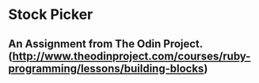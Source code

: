 # Stock Picker 
## An Assignment from The Odin Project. (http://www.theodinproject.com/courses/ruby-programming/lessons/building-blocks)